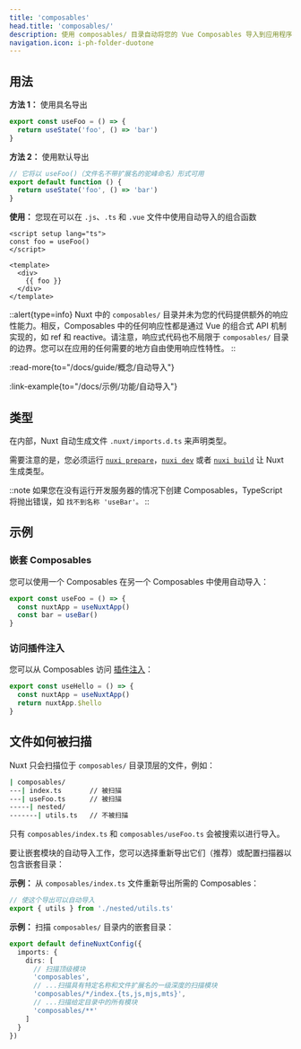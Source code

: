 ```yaml
---
title: 'composables'
head.title: 'composables/'
description: 使用 composables/ 目录自动将您的 Vue Composables 导入到应用程序中。
navigation.icon: i-ph-folder-duotone
---
```


## 用法

**方法 1：** 使用具名导出

```js [composables/useFoo.ts]
export const useFoo = () => {
  return useState('foo', () => 'bar')
}
```

**方法 2：** 使用默认导出

```js [composables/use-foo.ts 或 composables/useFoo.ts]
// 它将以 useFoo()（文件名不带扩展名的驼峰命名）形式可用
export default function () {
  return useState('foo', () => 'bar')
}
```

**使用：** 您现在可以在 `.js`、`.ts` 和 `.vue` 文件中使用自动导入的组合函数

```vue [app.vue]
<script setup lang="ts">
const foo = useFoo()
</script>

<template>
  <div>
    {{ foo }}
  </div>
</template>
```

::alert{type=info}
Nuxt 中的 `composables/` 目录并未为您的代码提供额外的响应性能力。相反，Composables 中的任何响应性都是通过 Vue 的组合式 API 机制实现的，如 ref 和 reactive。请注意，响应式代码也不局限于 `composables/` 目录的边界。您可以在应用的任何需要的地方自由使用响应性特性。
::

:read-more{to="/docs/guide/概念/自动导入"}

:link-example{to="/docs/示例/功能/自动导入"}

## 类型

在内部，Nuxt 自动生成文件 `.nuxt/imports.d.ts` 来声明类型。

需要注意的是，您必须运行 [`nuxi prepare`](/docs/api/命令/prepare)，[`nuxi dev`](/docs/api/命令/开发) 或者 [`nuxi build`](/docs/api/命令/构建) 让 Nuxt 生成类型。

::note
如果您在没有运行开发服务器的情况下创建 Composables，TypeScript 将抛出错误，如 `找不到名称 'useBar'。`
::

## 示例

### 嵌套 Composables

您可以使用一个 Composables 在另一个 Composables 中使用自动导入：

```js [composables/test.ts]
export const useFoo = () => {
  const nuxtApp = useNuxtApp()
  const bar = useBar()
}
```

### 访问插件注入

您可以从 Composables 访问 [插件注入](/docs/guide/directory-structure/plugins#automatically-providing-helpers)：

```js [composables/test.ts]
export const useHello = () => {
  const nuxtApp = useNuxtApp()
  return nuxtApp.$hello
}
```

## 文件如何被扫描

Nuxt 只会扫描位于 `composables/` 目录顶层的文件，例如：

```bash [目录结构]
| composables/
---| index.ts       // 被扫描
---| useFoo.ts      // 被扫描
-----| nested/
-------| utils.ts   // 不被扫描
```

只有 `composables/index.ts` 和 `composables/useFoo.ts` 会被搜索以进行导入。

要让嵌套模块的自动导入工作，您可以选择重新导出它们（推荐）或配置扫描器以包含嵌套目录：

**示例：** 从 `composables/index.ts` 文件重新导出所需的 Composables：

```ts [composables/index.ts]
// 使这个导出可以自动导入
export { utils } from './nested/utils.ts'
```

**示例：** 扫描 `composables/` 目录内的嵌套目录：

```ts twoslash [nuxt.config.ts]
export default defineNuxtConfig({
  imports: {
    dirs: [
      // 扫描顶级模块
      'composables',
      // ...扫描具有特定名称和文件扩展名的一级深度的扫描模块
      'composables/*/index.{ts,js,mjs,mts}',
      // ...扫描给定目录中的所有模块
      'composables/**'
    ]
  }
})
```
